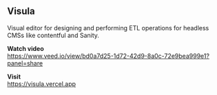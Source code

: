 ## Visula

Visual editor for designing and performing ETL operations for headless CMSs like contentful and Sanity.


**Watch video**
<br />
https://www.veed.io/view/bd0a7d25-1d72-42d9-8a0c-72e9bea999e1?panel=share

**Visit**
<br />
https://visula.vercel.app
